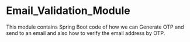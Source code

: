 # Email_Validation_Module
This module contains Spring Boot code of how we can Generate OTP and send to an email and also how to verify the email address by OTP.
